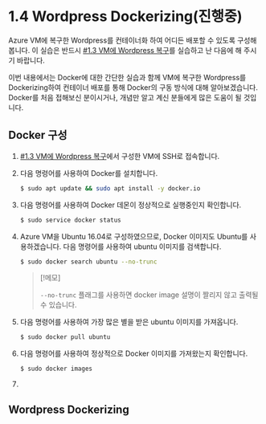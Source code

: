 # 1.4 Wordpress Dockerizing(진행중)
Azure VM에 복구한 Wordpress를 컨테이너화 하여 어디든 배포할 수 있도록 구성해 봅니다. 이 실습은 반드시 [#1.3 VM에 Wordpress 복구](https://github.com/krazure/hands-on-lab/blob/master/SAL%201711%20Azure%20%EC%9B%B9%EC%95%B1%EA%B3%BC%20%EB%84%A4%ED%8A%B8%EC%9B%8C%ED%81%AC%20%EB%94%94%EC%9E%90%EC%9D%B8%2C%20%EA%B7%B8%EB%A6%AC%EA%B3%A0%20%EB%A6%AC%EB%88%85%EC%8A%A4/1.4%20Wordpress%20Dockerizing.md)를 실습하고 난 다음에 해 주시기 바랍니다.

이번 내용에서는 Docker에 대한 간단한 실습과 함께 VM에 복구한 Wordpress를 Dockerizing하여 컨테이너 배포를 통해 Docker의 구동 방식에 대해 알아보겠습니다. Docker를 처음 접해보신 분이시거나, 개념만 알고 계신 분들에게 많은 도움이 될 것입니다.

## Docker 구성
1. [#1.3 VM에 Wordpress 복구](https://github.com/krazure/hands-on-lab/blob/master/SAL%201711%20Azure%20%EC%9B%B9%EC%95%B1%EA%B3%BC%20%EB%84%A4%ED%8A%B8%EC%9B%8C%ED%81%AC%20%EB%94%94%EC%9E%90%EC%9D%B8%2C%20%EA%B7%B8%EB%A6%AC%EA%B3%A0%20%EB%A6%AC%EB%88%85%EC%8A%A4/1.4%20Wordpress%20Dockerizing.md)에서 구성한 VM에 SSH로 접속합니다.

2. 다음 명령어를 사용하여 Docker를 설치합니다.
    ```Bash
    $ sudo apt update && sudo apt install -y docker.io
    ```

3. 다음 명령어를 사용하여 Docker 데몬이 정상적으로 실행중인지 확인합니다.
    ```Bash
    $ sudo service docker status
    ```

4. Azure VM을 Ubuntu 16.04로 구성하였으므로, Docker 이미지도 Ubuntu를 사용하겠습니다. 다음 명령어를 사용하여 ubuntu 이미지를 검색합니다.
    ```Bash
    $ sudo docker search ubuntu --no-trunc
    ```
    > [!메모]
    >
    > `--no-trunc` 플래그를 사용하면 docker image 설명이 짤리지 않고 출력될 수 있습니다.

5. 다음 명령어를 사용하여 가장 많은 별을 받은 ubuntu 이미지를 가져옵니다.
    ```Bash
    $ sudo docker pull ubuntu
    ```

6. 다음 명령어를 사용하여 정상적으로 Docker 이미지를 가져왔는지 확인합니다.
    ```Bash
    $ sudo docker images
    ```

7. 

## Wordpress Dockerizing